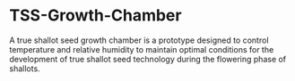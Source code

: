 # TSS-Growth-Chamber
A true shallot seed growth chamber is a prototype designed to control temperature and relative humidity to maintain optimal conditions for the development of true shallot seed technology during the flowering phase of shallots.
